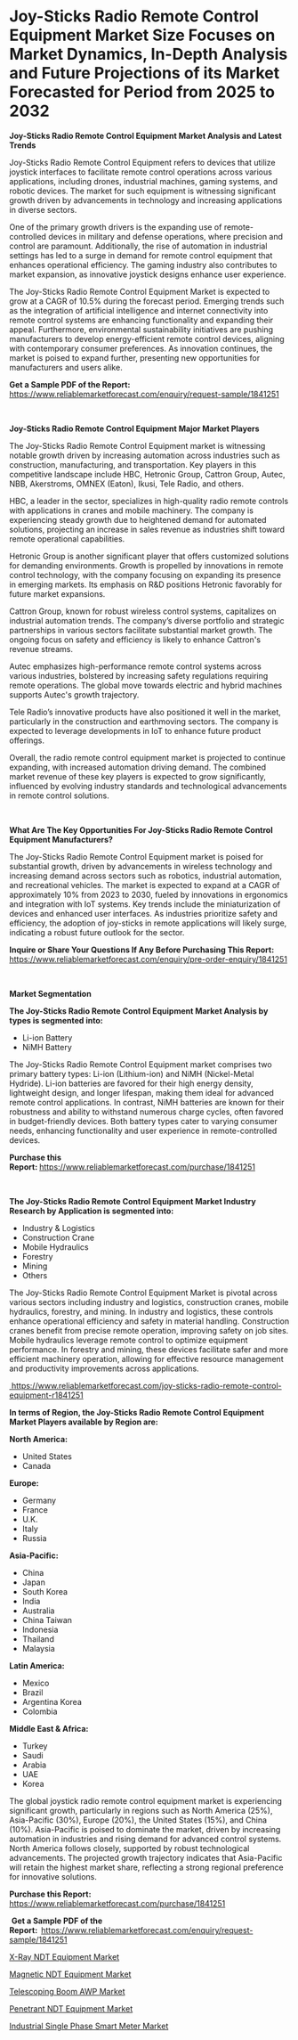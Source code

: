 <p><h1>Joy-Sticks Radio Remote Control Equipment Market Size Focuses on Market Dynamics, In-Depth Analysis and Future Projections of its Market Forecasted for Period from 2025 to 2032</h1></p><p><strong>Joy-Sticks Radio Remote Control Equipment Market Analysis and Latest Trends</strong></p>
<p><p>Joy-Sticks Radio Remote Control Equipment refers to devices that utilize joystick interfaces to facilitate remote control operations across various applications, including drones, industrial machines, gaming systems, and robotic devices. The market for such equipment is witnessing significant growth driven by advancements in technology and increasing applications in diverse sectors.</p><p>One of the primary growth drivers is the expanding use of remote-controlled devices in military and defense operations, where precision and control are paramount. Additionally, the rise of automation in industrial settings has led to a surge in demand for remote control equipment that enhances operational efficiency. The gaming industry also contributes to market expansion, as innovative joystick designs enhance user experience.</p><p>The Joy-Sticks Radio Remote Control Equipment Market is expected to grow at a CAGR of 10.5% during the forecast period. Emerging trends such as the integration of artificial intelligence and internet connectivity into remote control systems are enhancing functionality and expanding their appeal. Furthermore, environmental sustainability initiatives are pushing manufacturers to develop energy-efficient remote control devices, aligning with contemporary consumer preferences. As innovation continues, the market is poised to expand further, presenting new opportunities for manufacturers and users alike.</p></p>
<p><strong>Get a Sample PDF of the Report:&nbsp;</strong> <a href="https://www.reliablemarketforecast.com/enquiry/request-sample/1841251?utm_campaign=1890&utm_medium=2&utm_source=Github&utm_content=ia&utm_term=12042025&utm_id=joy-sticks-radio-remote-control-equipment">https://www.reliablemarketforecast.com/enquiry/request-sample/1841251</a></p>
<p>&nbsp;</p>
<p><strong>Joy-Sticks Radio Remote Control Equipment Major Market Players</strong></p>
<p><p>The Joy-Sticks Radio Remote Control Equipment market is witnessing notable growth driven by increasing automation across industries such as construction, manufacturing, and transportation. Key players in this competitive landscape include HBC, Hetronic Group, Cattron Group, Autec, NBB, Akerstroms, OMNEX (Eaton), Ikusi, Tele Radio, and others.</p><p>HBC, a leader in the sector, specializes in high-quality radio remote controls with applications in cranes and mobile machinery. The company is experiencing steady growth due to heightened demand for automated solutions, projecting an increase in sales revenue as industries shift toward remote operational capabilities.</p><p>Hetronic Group is another significant player that offers customized solutions for demanding environments. Growth is propelled by innovations in remote control technology, with the company focusing on expanding its presence in emerging markets. Its emphasis on R&D positions Hetronic favorably for future market expansions.</p><p>Cattron Group, known for robust wireless control systems, capitalizes on industrial automation trends. The company’s diverse portfolio and strategic partnerships in various sectors facilitate substantial market growth. The ongoing focus on safety and efficiency is likely to enhance Cattron's revenue streams.</p><p>Autec emphasizes high-performance remote control systems across various industries, bolstered by increasing safety regulations requiring remote operations. The global move towards electric and hybrid machines supports Autec's growth trajectory.</p><p>Tele Radio’s innovative products have also positioned it well in the market, particularly in the construction and earthmoving sectors. The company is expected to leverage developments in IoT to enhance future product offerings.</p><p>Overall, the radio remote control equipment market is projected to continue expanding, with increased automation driving demand. The combined market revenue of these key players is expected to grow significantly, influenced by evolving industry standards and technological advancements in remote control solutions.</p></p>
<p>&nbsp;</p>
<p><strong>What Are The Key Opportunities For Joy-Sticks Radio Remote Control Equipment Manufacturers?</strong></p>
<p><p>The Joy-Sticks Radio Remote Control Equipment market is poised for substantial growth, driven by advancements in wireless technology and increasing demand across sectors such as robotics, industrial automation, and recreational vehicles. The market is expected to expand at a CAGR of approximately 10% from 2023 to 2030, fueled by innovations in ergonomics and integration with IoT systems. Key trends include the miniaturization of devices and enhanced user interfaces. As industries prioritize safety and efficiency, the adoption of joy-sticks in remote applications will likely surge, indicating a robust future outlook for the sector.</p></p>
<p><strong>Inquire or Share Your Questions If Any Before Purchasing This Report:</strong> <a href="https://www.reliablemarketforecast.com/enquiry/pre-order-enquiry/1841251?utm_campaign=1890&utm_medium=2&utm_source=Github&utm_content=ia&utm_term=12042025&utm_id=joy-sticks-radio-remote-control-equipment">https://www.reliablemarketforecast.com/enquiry/pre-order-enquiry/1841251</a></p>
<p>&nbsp;</p>
<p><strong>Market Segmentation</strong></p>
<p><strong>The Joy-Sticks Radio Remote Control Equipment Market Analysis by types is segmented into:</strong></p>
<p><ul><li>Li-ion Battery</li><li>NiMH Battery</li></ul></p>
<p><p>The Joy-Sticks Radio Remote Control Equipment market comprises two primary battery types: Li-ion (Lithium-ion) and NiMH (Nickel-Metal Hydride). Li-ion batteries are favored for their high energy density, lightweight design, and longer lifespan, making them ideal for advanced remote control applications. In contrast, NiMH batteries are known for their robustness and ability to withstand numerous charge cycles, often favored in budget-friendly devices. Both battery types cater to varying consumer needs, enhancing functionality and user experience in remote-controlled devices.</p></p>
<p><strong>Purchase this Report:&nbsp;</strong><a href="https://www.reliablemarketforecast.com/purchase/1841251?utm_campaign=1890&utm_medium=2&utm_source=Github&utm_content=ia&utm_term=12042025&utm_id=joy-sticks-radio-remote-control-equipment">https://www.reliablemarketforecast.com/purchase/1841251</a></p>
<p>&nbsp;</p>
<p><strong>The Joy-Sticks Radio Remote Control Equipment Market Industry Research by Application is segmented into:</strong></p>
<p><ul><li>Industry & Logistics</li><li>Construction Crane</li><li>Mobile Hydraulics</li><li>Forestry</li><li>Mining</li><li>Others</li></ul></p>
<p><p>The Joy-Sticks Radio Remote Control Equipment Market is pivotal across various sectors including industry and logistics, construction cranes, mobile hydraulics, forestry, and mining. In industry and logistics, these controls enhance operational efficiency and safety in material handling. Construction cranes benefit from precise remote operation, improving safety on job sites. Mobile hydraulics leverage remote control to optimize equipment performance. In forestry and mining, these devices facilitate safer and more efficient machinery operation, allowing for effective resource management and productivity improvements across applications.</p></p>
<p><a href="https://www.reliablemarketforecast.com/joy-sticks-radio-remote-control-equipment-r1841251?utm_campaign=1890&utm_medium=2&utm_source=Github&utm_content=ia&utm_term=12042025&utm_id=joy-sticks-radio-remote-control-equipment">&nbsp;https://www.reliablemarketforecast.com/joy-sticks-radio-remote-control-equipment-r1841251</a></p>
<p><strong>In terms of Region, the Joy-Sticks Radio Remote Control Equipment Market Players available by Region are:</strong></p>
<p>
    <p> <strong> North America: </strong>
        <ul>
            <li>United States</li>
            <li>Canada</li>
        </ul>
        </p> 
    <p> <strong> Europe: </strong>
        <ul>
            <li>Germany</li>
            <li>France</li>
            <li>U.K.</li>
            <li>Italy</li>
            <li>Russia</li>
        </ul>
        </p> 
    <p> <strong> Asia-Pacific: </strong>
        <ul>
            <li>China</li>
            <li>Japan</li>
            <li>South Korea</li>
            <li>India</li>
            <li>Australia</li>
            <li>China Taiwan</li>
            <li>Indonesia</li>
            <li>Thailand</li>
            <li>Malaysia</li>
        </ul>
        </p> 
    <p> <strong> Latin America: </strong>
        <ul>
            <li>Mexico</li>
            <li>Brazil</li>
            <li>Argentina Korea</li>
            <li>Colombia</li>
        </ul>
        </p> 
    <p> <strong> Middle East & Africa: </strong>
        <ul>
            <li>Turkey</li>
            <li>Saudi</li>
            <li>Arabia</li>
            <li>UAE</li>
            <li>Korea</li>
        </ul>
    </p>
    </p>
<p><p>The global joystick radio remote control equipment market is experiencing significant growth, particularly in regions such as North America (25%), Asia-Pacific (30%), Europe (20%), the United States (15%), and China (10%). Asia-Pacific is poised to dominate the market, driven by increasing automation in industries and rising demand for advanced control systems. North America follows closely, supported by robust technological advancements. The projected growth trajectory indicates that Asia-Pacific will retain the highest market share, reflecting a strong regional preference for innovative solutions.</p></p>
<p><strong>Purchase this Report: </strong><a href="https://www.reliablemarketforecast.com/purchase/1841251?utm_campaign=1890&utm_medium=2&utm_source=Github&utm_content=ia&utm_term=12042025&utm_id=joy-sticks-radio-remote-control-equipment">https://www.reliablemarketforecast.com/purchase/1841251</a></p>
<p>&nbsp;<strong>Get a Sample PDF of the Report:&nbsp;&nbsp;</strong><a href="https://www.reliablemarketforecast.com/enquiry/request-sample/1841251?utm_campaign=1890&utm_medium=2&utm_source=Github&utm_content=ia&utm_term=12042025&utm_id=joy-sticks-radio-remote-control-equipment">https://www.reliablemarketforecast.com/enquiry/request-sample/1841251</a></p>
<p><strong></strong></p>
<p><p><a href="https://github.com/hillsmyung726/Market-Research-Report-List-1/blob/main/x-ray-ndt-equipment-market.md?utm_campaign=1890&utm_medium=2&utm_source=Github&utm_content=ia&utm_term=12042025&utm_id=joy-sticks-radio-remote-control-equipment">X-Ray NDT Equipment Market</a></p><p><a href="https://github.com/pearlinewhite4692/Market-Research-Report-List-1/blob/main/magnetic-ndt-equipment-market.md?utm_campaign=1890&utm_medium=2&utm_source=Github&utm_content=ia&utm_term=12042025&utm_id=joy-sticks-radio-remote-control-equipment">Magnetic NDT Equipment Market</a></p><p><a href="https://github.com/tumacaakesha78/Market-Research-Report-List-1/blob/main/telescoping-boom-awp-market.md?utm_campaign=1890&utm_medium=2&utm_source=Github&utm_content=ia&utm_term=12042025&utm_id=joy-sticks-radio-remote-control-equipment">Telescoping Boom AWP Market</a></p><p><a href="https://github.com/nafidurii/Market-Research-Report-List-1/blob/main/penetrant-ndt-equipment-market.md?utm_campaign=1890&utm_medium=2&utm_source=Github&utm_content=ia&utm_term=12042025&utm_id=joy-sticks-radio-remote-control-equipment">Penetrant NDT Equipment Market</a></p><p><a href="https://github.com/NargisHussain75/Market-Research-Report-List-2/blob/main/industrial-single-phase-smart-meter-market.md?utm_campaign=1890&utm_medium=2&utm_source=Github&utm_content=ia&utm_term=12042025&utm_id=joy-sticks-radio-remote-control-equipment">Industrial Single Phase Smart Meter Market</a></p></p>